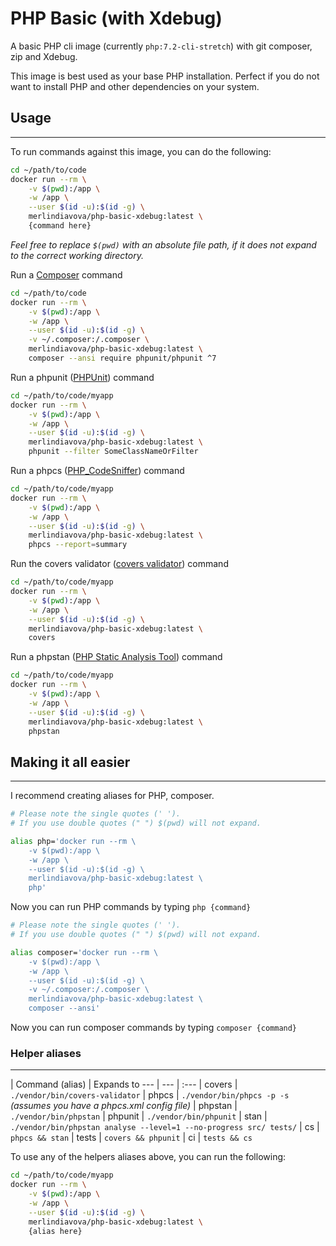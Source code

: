 # PHP Basic (with Xdebug)

A basic PHP cli image (currently `php:7.2-cli-stretch`) with git composer, zip and Xdebug.

This image is best used as your base PHP installation. Perfect if you do not want to install PHP and other dependencies on your system.

## Usage
---
To run commands against this image, you can do the following:

```bash
cd ~/path/to/code
docker run --rm \
    -v $(pwd):/app \
    -w /app \
    --user $(id -u):$(id -g) \
    merlindiavova/php-basic-xdebug:latest \
    {command here}
```

_Feel free to replace `$(pwd)` with an absolute file path, if it does not expand to the correct working directory._

Run a [Composer](https://getcomposer.org/) command
```bash
cd ~/path/to/code
docker run --rm \
    -v $(pwd):/app \
    -w /app \
    --user $(id -u):$(id -g) \
    -v ~/.composer:/.composer \
    merlindiavova/php-basic-xdebug:latest \
    composer --ansi require phpunit/phpunit ^7
```

Run a phpunit ([PHPUnit](https://github.com/sebastianbergmann/phpunit)) command
```bash
cd ~/path/to/code/myapp
docker run --rm \
    -v $(pwd):/app \
    -w /app \
    --user $(id -u):$(id -g) \
    merlindiavova/php-basic-xdebug:latest \
    phpunit --filter SomeClassNameOrFilter
```

Run a phpcs ([PHP_CodeSniffer](https://github.com/squizlabs/PHP_CodeSniffer)) command
```bash
cd ~/path/to/code/myapp
docker run --rm \
    -v $(pwd):/app \
    -w /app \
    --user $(id -u):$(id -g) \
    merlindiavova/php-basic-xdebug:latest \
    phpcs --report=summary
```

Run the covers validator ([covers validator](https://github.com/oradwell/covers-validator)) command
```bash
cd ~/path/to/code/myapp
docker run --rm \
    -v $(pwd):/app \
    -w /app \
    --user $(id -u):$(id -g) \
    merlindiavova/php-basic-xdebug:latest \
    covers
```

Run a phpstan ([PHP Static Analysis Tool](https://github.com/phpstan/phpstan)) command
```bash
cd ~/path/to/code/myapp
docker run --rm \
    -v $(pwd):/app \
    -w /app \
    --user $(id -u):$(id -g) \
    merlindiavova/php-basic-xdebug:latest \
    phpstan
```

## Making it all easier
---
I recommend creating aliases for PHP, composer.

```bash
# Please note the single quotes (' '). 
# If you use double quotes (" ") $(pwd) will not expand.

alias php='docker run --rm \
    -v $(pwd):/app \
    -w /app \
    --user $(id -u):$(id -g) \
    merlindiavova/php-basic-xdebug:latest \
    php'
```

Now you can run PHP commands by typing ```php {command}```

```bash
# Please note the single quotes (' '). 
# If you use double quotes (" ") $(pwd) will not expand.

alias composer='docker run --rm \
    -v $(pwd):/app \
    -w /app \
    --user $(id -u):$(id -g) \
    -v ~/.composer:/.composer \
    merlindiavova/php-basic-xdebug:latest \
    composer --ansi'
```

Now you can run composer commands by typing ```composer {command}```

### Helper aliases
---
| Command (alias) | Expands to
--- | --- | :---
| covers | `./vendor/bin/covers-validator`
| phpcs | `./vendor/bin/phpcs -p -s` _(assumes you have a phpcs.xml config file)_
| phpstan | `./vendor/bin/phpstan`
| phpunit | `./vendor/bin/phpunit`
| stan | `./vendor/bin/phpstan analyse --level=1 --no-progress src/ tests/`
| cs | `phpcs && stan`
| tests | `covers && phpunit`
| ci | `tests && cs`

To use any of the helpers aliases above, you can run the following:
```bash
cd ~/path/to/code/myapp
docker run --rm \
    -v $(pwd):/app \
    -w /app \
    --user $(id -u):$(id -g) \
    merlindiavova/php-basic-xdebug:latest \
    {alias here}
```